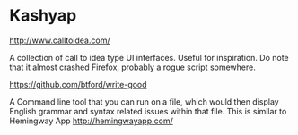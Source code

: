 Kashyap
=======



http://www.calltoidea.com/

A collection of call to idea type UI interfaces. Useful for inspiration.
Do note that it almost crashed Firefox, probably a rogue script
somewhere.


https://github.com/btford/write-good

A Command line tool that you can run on a file, which would then display
English grammar and syntax related issues within that file. This is
similar to Hemingway App http://hemingwayapp.com/
